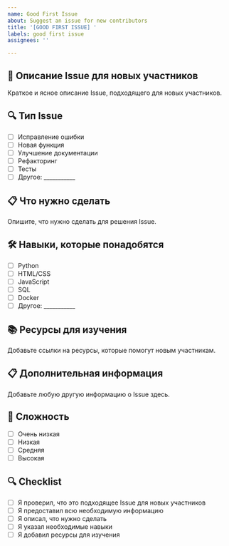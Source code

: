 ```yaml
---
name: Good First Issue
about: Suggest an issue for new contributors
title: '[GOOD FIRST ISSUE] '
labels: good first issue
assignees: ''

---
```


## 🎯 Описание Issue для новых участников
Краткое и ясное описание Issue, подходящего для новых участников.

## 🔍 Тип Issue
- [ ] Исправление ошибки
- [ ] Новая функция
- [ ] Улучшение документации
- [ ] Рефакторинг
- [ ] Тесты
- [ ] Другое: ___________

## 📋 Что нужно сделать
Опишите, что нужно сделать для решения Issue.

## 🛠️ Навыки, которые понадобятся
- [ ] Python
- [ ] HTML/CSS
- [ ] JavaScript
- [ ] SQL
- [ ] Docker
- [ ] Другое: ___________

## 📚 Ресурсы для изучения
Добавьте ссылки на ресурсы, которые помогут новым участникам.

## 📋 Дополнительная информация
Добавьте любую другую информацию о Issue здесь.

## 🎯 Сложность
- [ ] Очень низкая
- [ ] Низкая
- [ ] Средняя
- [ ] Высокая

## 🔍 Checklist
- [ ] Я проверил, что это подходящее Issue для новых участников
- [ ] Я предоставил всю необходимую информацию
- [ ] Я описал, что нужно сделать
- [ ] Я указал необходимые навыки
- [ ] Я добавил ресурсы для изучения
